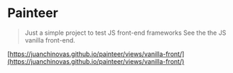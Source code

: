 
# Painteer
> Just a simple project to test JS front-end frameworks
See the the JS vanilla front-end.

[https://juanchinovas.github.io/painteer/views/vanilla-front/](https://juanchinovas.github.io/painteer/views/vanilla-front/)